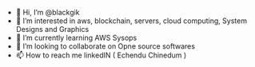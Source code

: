 - 👋 Hi, I’m @blackgik
- 👀 I’m interested in aws, blockchain, servers, cloud computing, System Designs and Graphics
- 🌱 I’m currently learning AWS Sysops
- 💞️ I’m looking to collaborate on Opne source softwares
- 📫 How to reach me linkedIN ( Echendu Chinedum )

<!---
blackgik/blackgik is a ✨ special ✨ repository because its `README.md` (this file) appears on your GitHub profile.
You can click the Preview link to take a look at your changes.
--->
